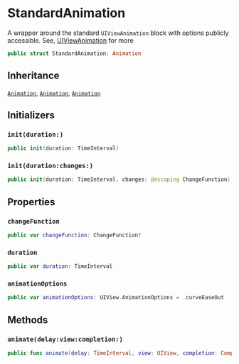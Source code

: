 # StandardAnimation

A wrapper around the standard `UIViewAnimation` block with options publicly accessible. See, [UIViewAnimation](apple-reference-documentation:​//hsLqXZ_dD1) for more

``` swift
public struct StandardAnimation: Animation 
```

> 

## Inheritance

[`Animation`](/Animation), [`Animation`](/Animation), [`Animation`](/Animation)

## Initializers

### `init(duration:)`

``` swift
public init(duration: TimeInterval) 
```

### `init(duration:changes:)`

``` swift
public init(duration: TimeInterval, changes: @escaping ChangeFunction) 
```

## Properties

### `changeFunction`

``` swift
public var changeFunction: ChangeFunction?
```

### `duration`

``` swift
public var duration: TimeInterval
```

### `animationOptions`

``` swift
public var animationOptions: UIView.AnimationOptions = .curveEaseOut
```

## Methods

### `animate(delay:view:completion:)`

``` swift
public func animate(delay: TimeInterval, view: UIView, completion: CompletionHandler?) 
```

